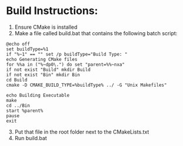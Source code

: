 # Build Instructions:
1. Ensure CMake is installed
1. Make a file called build.bat that contains the following batch script:
```
@echo off
set buildType=%1
if "%~1" == "" set /p buildType="Build Type: "
echo Generating CMake files
for %%a in ("%~dp0\.") do set "parent=%%~nxa"
if not exist "Build" mkdir Build
if not exist "Bin" mkdir Bin
cd Build
cmake -D CMAKE_BUILD_TYPE=%buildType% ../ -G "Unix Makefiles"

echo Building Executable
make
cd ../Bin
start %parent%
pause
exit
```
3. Put that file in the root folder next to the CMakeLists.txt
4. Run build.bat
